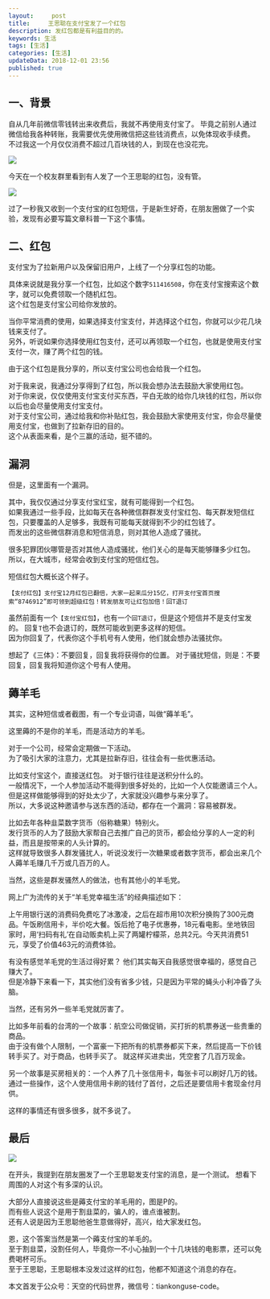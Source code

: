 ```yaml
---   
layout:     post  
title:     王思聪在支付宝发了一个红包
description: 发红包都是有利益目的的。 
keywords: 生活
tags: [生活]  
categories: [生活]  
updateData: 2018-12-01 23:56  
published: true   
---  
```


 


## 一、背景


自从几年前微信零钱转出来收费后，我就不再使用支付宝了。
毕竟之前别人通过微信给我各种转账，我需要优先使用微信把这些钱消费点，以免体现收手续费。
不过我这一个月仅仅消费不超过几百块钱的人，到现在也没花完。

![](./images/2018/12/20181201233800.png)

今天在一个校友群里看到有人发了一个王思聪的红包，没有管。

![](./images/2018/12/20181201233939.jpg)

过了一秒我又收到一个支付宝的红包短信，于是新生好奇，在朋友圈做了一个实验，发现有必要写篇文章科普一下这个事情。



## 二、红包


支付宝为了拉新用户以及保留旧用户，上线了一个分享红包的功能。  


具体来说就是我分享一个红包，比如这个数字`511416508`，你在支付宝搜索这个数字，就可以免费领取一个随机红包。  
这个红包是支付宝公司给你发放的。


当你平常消费的使用，如果选择支付宝支付，并选择这个红包，你就可以少花几块钱来支付了。  
另外，听说如果你选择使用红包支付，还可以再领取一个红包，也就是使用支付宝支付一次，赚了两个红包的钱。  


由于这个红包是我分享的，所以支付宝公司也会给我一个红包。  



对于我来说，我通过分享得到了红包，所以我会想办法去鼓励大家使用红包。  
对于你来说，仅仅使用支付宝支付买东西，平白无故的给你几块钱的红包，所以你以后也会尽量使用支付宝支付。  
对于支付宝公司，通过给我和你补贴红包，我会鼓励大家使用支付宝，你会尽量使用支付宝，也做到了拉新存旧的目的。  
这个从表面来看，是个三赢的活动，挺不错的。  



## 漏洞


但是，这里面有一个漏洞。 


其中，我仅仅通过分享支付宝红宝，就有可能得到一个红包。  
如果我通过一些手段，比如每天在各种微信群群发支付宝红包、每天群发短信红包，只要覆盖的人足够多，我既有可能每天就得到不少的红包钱了。  
而发出的这些微信群消息和短信消息，则对其他人造成了骚扰。  


很多犯罪团伙哪管是否对其他人造成骚扰，他们关心的是每天能够赚多少红包。  
所以，在大城市，经常会收到支付宝的短信红包。  

短信红包大概长这个样子。    


```
【支付红包】支付宝12月红包已翻倍，大家一起来瓜分15亿，打开支付宝首页搜索“8746912”即可领到超级红包！转发朋友可让红包加倍！回T退订
```

虽然前面有一个`【支付宝红包】`，也有一个`回T退订`，但是这个短信并不是支付宝发的。
回复`T`也不会退订的，既然可能收到更多这样的短信。  
因为你回复了，代表你这个手机号有人使用，他们就会想办法骚扰你。  

想起了《三体》：不要回复，回复我将获得你的位置。
对于骚扰短信，则是：不要回复，回复我将知道你这个号有人使用。  


## 薅羊毛

其实，这种短信或者截图，有一个专业词语，叫做“薅羊毛”。  


这里薅的不是你的羊毛，而是活动方的羊毛。  


对于一个公司，经常会定期做一下活动。  
为了吸引大家的注意力，尤其是拉新存旧，往往会有一些优惠活动。  

比如支付宝这个，直接送红包。
对于银行往往是送积分什么的。  
一般情况下，一个人参加活动不能得到很多好处的，比如一个人仅能邀请三个人。  
但是这样做能够得到的好处太少了，大家就没兴趣参与来分享了。  
所以，大多说这种邀请参与送东西的活动，都存在一个漏洞：容易被群发。  


比如去年各种韭菜数字货币（俗称糖果）特别火。  
发行货币的人为了鼓励大家帮自己去推广自己的货币，都会给分享的人一定的利益，而且是按带来的人头计算的。  
这样就导致很多人群发骚扰人，听说没发行一次糖果或者数字货币，都会出来几个人薅羊毛赚几千万或几百万的人。  


当然，这些是群发骚然人的做法，也有其他小的羊毛党。  


网上广为流传的关于“羊毛党幸福生活”的经典描述如下：

上午用银行送的消费码免费吃了冰激凌，之后在超市用10次积分换购了300元商品。午饭刷信用卡，半价吃大餐。饭后抢了电子优惠券，18元看电影。坐地铁回家时，用‘扫码有礼’在自动贩卖机上买了两罐柠檬茶，总共2元。今天共消费51元，享受了价值463元的消费体验。  


有没有感觉羊毛党的生活过得好累？
他们其实每天自我感觉很幸福的，感觉自己赚大了。  
但是冷静下来看一下，其实他们没有省多少钱，只是因为平常的蝇头小利冲昏了头脑。  


当然，还有另外一些羊毛党就厉害了。  


比如多年前看的台湾的一个故事：航空公司做促销，买打折的机票券送一些贵重的商品。  
由于没有做个人限制，一个富豪一下把所有的机票券都买下来，然后提高一下价钱转手买了。对于商品，也转手买了。
就这样买进卖出，凭空套了几百万现金。  


另一个故事是买房相关的：一个人养了几十张信用卡，每张卡可以刷好几万的钱。
通过一些操作，这个人使用信用卡刷的钱付了首付，之后还是要信用卡套现金付月供。  


这样的事情还有很多很多，就不多说了。  

## 最后

![](./images/2018/12/20181202004942.png)

在开头，我提到在朋友圈发了一个王思聪发支付宝的消息，是一个测试。
想看下周围的人对这个有多深的认识。  


大部分人直接说这些是薅支付宝的羊毛用的，图是P的。  
而有些人说这个是用于割韭菜的，骗人的，谁点谁被割。  
还有人说是因为王思聪他爸生意做得好，高兴，给大家发红包。


恩，这个答案当然是第一个薅支付宝的羊毛的。    
至于割韭菜，没割任何人，毕竟你一不小心抽到一个十几块钱的电影票，还可以免费喝杯可乐。  
至于王思聪，王思聪根本没发过这样的红包，他都不知道这个消息的存在。  



本文首发于公众号：天空的代码世界，微信号：tiankonguse-code。  



